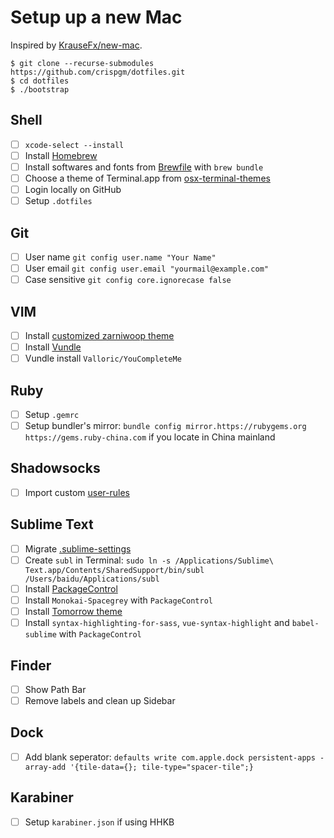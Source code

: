 # Setup up a new Mac

Inspired by [KrauseFx/new-mac](https://github.com/KrauseFx/new-mac).

```shell
$ git clone --recurse-submodules https://github.com/crispgm/dotfiles.git
$ cd dotfiles
$ ./bootstrap
```

## Shell

- [ ] `xcode-select --install`
- [ ] Install [Homebrew](https://brew.sh)
- [ ] Install softwares and fonts from [Brewfile](https://github.com/crispgm/dotfiles/blob/master/Brewfile) with `brew bundle`
- [ ] Choose a theme of Terminal.app from [osx-terminal-themes](https://github.com/lysyi3m/osx-terminal-themes)
- [ ] Login locally on GitHub
- [ ] Setup `.dotfiles`

## Git

- [ ] User name `git config user.name "Your Name"`
- [ ] User email `git config user.email "yourmail@example.com"`
- [ ] Case sensitive `git config core.ignorecase false`

## VIM

- [ ] Install [customized zarniwoop theme](https://github.com/crispgm/zarniwoop.vim)
- [ ] Install [Vundle](https://github.com/VundleVim/Vundle.vim)
- [ ] Vundle install `Valloric/YouCompleteMe`

## Ruby

- [ ] Setup `.gemrc`
- [ ] Setup bundler's mirror: `bundle config mirror.https://rubygems.org https://gems.ruby-china.com` if you locate in China mainland

## Shadowsocks

- [ ] Import custom [user-rules](https://github.com/crispgm/dotfiles/tree/master/Apps/Shadowsocks)

## Sublime Text

- [ ] Migrate [.sublime-settings](https://github.com/crispgm/dotfiles/tree/master/Apps/Sublime)
- [ ] Create `subl` in Terminal: `sudo ln -s /Applications/Sublime\ Text.app/Contents/SharedSupport/bin/subl /Users/baidu/Applications/subl`
- [ ] Install [PackageControl](https://packagecontrol.io/)
- [ ] Install `Monokai-Spacegrey` with `PackageControl`
- [ ] Install [Tomorrow theme](https://github.com/chriskempson/tomorrow-theme.git)
- [ ] Install `syntax-highlighting-for-sass`, `vue-syntax-highlight` and `babel-sublime` with `PackageControl`

## Finder

- [ ] Show Path Bar
- [ ] Remove labels and clean up Sidebar

## Dock

- [ ] Add blank seperator: `defaults write com.apple.dock persistent-apps -array-add '{tile-data={}; tile-type="spacer-tile";}`

## Karabiner

- [ ] Setup `karabiner.json` if using HHKB
